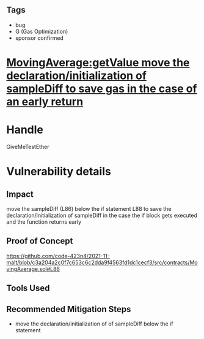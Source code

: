 ## Tags

- bug
- G (Gas Optimization)
- sponsor confirmed

# [MovingAverage:getValue move the declaration/initialization of sampleDiff to save gas in the case of an early return](https://github.com/code-423n4/2021-11-malt-findings/issues/210) 

# Handle

GiveMeTestEther


# Vulnerability details

## Impact
move the sampleDiff (L86) below the if statement L88 to save the declaration/initialization of sampleDiff in the case the if block gets executed and the function returns early

## Proof of Concept
https://github.com/code-423n4/2021-11-malt/blob/c3a204a2c0f7c653c6c2dda9f4563fd1dc1cecf3/src/contracts/MovingAverage.sol#L86
## Tools Used

## Recommended Mitigation Steps
- move the declaration/initialization of of sampleDiff below the if statement

